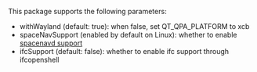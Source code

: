 This package supports the following parameters:

- withWayland (default: true): when false, set QT_QPA_PLATFORM to xcb
- spaceNavSupport (enabled by default on Linux): whether to enable
  [spacenavd support](https://spacenav.sourceforge.net/)
- ifcSupport (default: false): whether to enable ifc support through
  ifcopenshell
